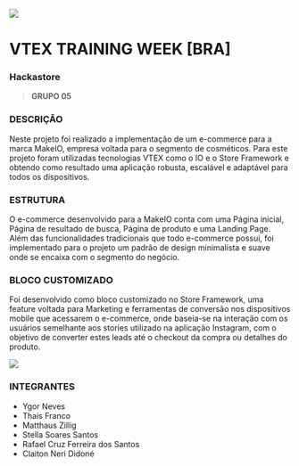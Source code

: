 [![](http://claitonneri.cf/makeio.png)](https://vtex.com/br-pt/)
# VTEX TRAINING WEEK [BRA]
### **Hackastore** 
> **GRUPO 05**

### DESCRIÇÃO

Neste projeto foi realizado a implementação de um e-commerce para a marca MakeIO, empresa voltada para o segmento de cosméticos. Para este projeto foram utilizadas tecnologias VTEX como o IO e o Store Framework e obtendo como resultado uma aplicação robusta, escalável e adaptável para todos os dispositivos.

### ESTRUTURA
O e-commerce desenvolvido para a MakeIO conta com uma Página inicial, Página de resultado de busca, Página de produto e uma Landing Page. Além das funcionalidades tradicionais que todo e-commerce possui, foi implementado para o projeto um padrão de design minimalista e suave onde se encaixa com o segmento do negócio.

### BLOCO CUSTOMIZADO
Foi desenvolvido como bloco customizado no Store Framework, uma feature voltada para Marketing e ferramentas de conversão nos dispositivos mobile que acessarem o e-commerce, onde baseia-se na interação com os usuários semelhante aos stories utilizado na aplicação Instagram, com o objetivo de converter estes leads até o checkout da compra ou detalhes do produto.

[![](http://claitonneri.cf/story.gif)](http://claitonneri.cf/story.gif)


### INTEGRANTES
- Ygor Neves
- Thais Franco
- Matthaus Zillig
- Stella Soares Santos
- Rafael Cruz Ferreira dos Santos
- Claiton Neri Didoné
